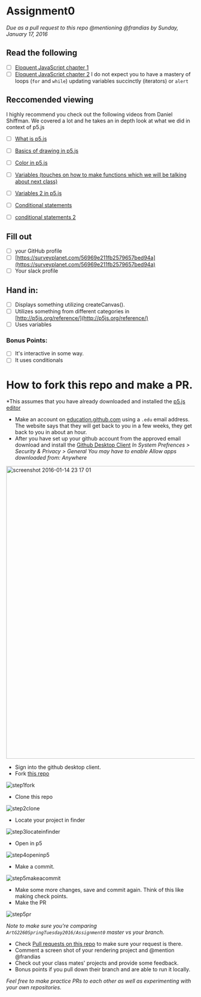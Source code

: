 # Assignment0
*Due as a pull request to this repo @mentioning @frandias by Sunday, January 17, 2016*

## Read the following
- [ ] [Eloquent JavaScript chapter 1](http://eloquentjavascript.net/01_values.html)
- [ ] [Eloquent JavaScript chapter 2](http://eloquentjavascript.net/02_program_structure.html) I do not expect you to have a mastery of loops (`for` and `while`) updating variables succinctly (iterators) or `alert`

## Reccomended viewing
I highly recommend you check out the following videos from Daniel Shiffman. We covered a lot and he takes an in depth look at what we did in context of p5.js
- [ ] [What is p5.js](https://www.youtube.com/watch?v=8j0UDiN7my4&index=1&list=PLRqwX-V7Uu6Zy51Q-x9tMWIv9cueOFTFA)
- [ ] [Basics of drawing in p5.js](https://www.youtube.com/watch?v=D1ELEeIs0j8&index=2&list=PLRqwX-V7Uu6Zy51Q-x9tMWIv9cueOFTFA)
- [ ] [Color in p5.js](https://www.youtube.com/watch?v=9mucjcrhFcM&index=3&list=PLRqwX-V7Uu6Zy51Q-x9tMWIv9cueOFTFA)
- [ ] [Variables (touches on how to make functions which we will be talking about next class)](https://www.youtube.com/watch?v=RnS0YNuLfQQ&list=PLRqwX-V7Uu6Zy51Q-x9tMWIv9cueOFTFA&index=5)
- [ ] [Variables 2 in p5.js](https://www.youtube.com/watch?v=Bn_B3T_Vbxs&list=PLRqwX-V7Uu6Zy51Q-x9tMWIv9cueOFTFA&index=6)
- [ ] [Conditional statements](https://www.youtube.com/watch?v=1Osb_iGDdjk&list=PLRqwX-V7Uu6Zy51Q-x9tMWIv9cueOFTFA&index=10)
- [ ] [conditional statements 2](https://www.youtube.com/watch?v=r2S7j54I68c&list=PLRqwX-V7Uu6Zy51Q-x9tMWIv9cueOFTFA&index=12)


## Fill out 
- [ ] your GitHub profile
- [ ] [https://surveyplanet.com/56969e211fb2579657bed94a](https://surveyplanet.com/56969e211fb2579657bed94a)
- [ ] Your slack profile

## Hand in:
- [ ] Displays something utilizing createCanvas().
- [ ] Utilizes something from different categories in [http://p5js.org/reference/](http://p5js.org/reference/)
- [ ] Uses variables
 
### Bonus Points:
- [ ] It's interactive in some way.
- [ ] It uses conditionals

# How to fork this repo and make a PR.
*This assumes that you have already downloaded and installed the [p5.js editor](http://p5js.org/download/)

- Make an account on [education.github.com](http://www.education.github.com) using a `.edu` email address. The website says that they will get back to you in a few weeks, they get back to you in about an hour.
- After you have set up your github account from the approved email download and install the [Github Desktop Client](https://desktop.github.com/)
*In System Prefrences > Security & Privacy > General You may have to enable Allow apps downloaded from: Anywhere*
<img width="780" alt="screenshot 2016-01-14 23 17 01" src="https://cloud.githubusercontent.com/assets/557952/12345299/f6a2477c-bb14-11e5-9de8-c894794e4b39.png">

- Sign into the github desktop client.
- Fork [this repo](https://github.com/ArtG2260SpringTuesday2016/Assignment0)

![step1fork](https://cloud.githubusercontent.com/assets/557952/12345196/849026a0-bb13-11e5-9f2a-368677e2b9f9.gif)
- Clone this repo

![step2clone](https://cloud.githubusercontent.com/assets/557952/12345207/acba9c78-bb13-11e5-8a6b-a08c3fe764b0.gif)

- Locate your project in finder

![step3locateinfinder](https://cloud.githubusercontent.com/assets/557952/12345211/c3f72de8-bb13-11e5-8812-7c6d2dd63a6d.gif)

- Open in p5

![step4openinp5](https://cloud.githubusercontent.com/assets/557952/12345225/fedd2610-bb13-11e5-89fe-30abed80e20b.gif)


- Make a commit.

![step5makeacommit](https://cloud.githubusercontent.com/assets/557952/12345219/e3ad0d6a-bb13-11e5-9bd9-24b11fb66fc1.gif)

- Make some more changes, save and commit again. Think of this like making check points.
- Make the PR

![step5pr](https://cloud.githubusercontent.com/assets/557952/12345239/19cbfc76-bb14-11e5-8452-9629e53064cf.gif)

*Note to make sure you're comparing `ArtG2260SpringTuesday2016/Assignment0` master vs your branch.*

- Check [Pull requests on this repo](https://github.com/ArtG2260SpringTuesday2016/Assignment0/pulls) to make sure your request is there.
- Comment a screen shot of your rendering project and @mention @frandias
- Check out your class mates' projects and provide some feedback.
- Bonus points if you pull down their branch and are able to run it locally.

*Feel free to make practice PRs to each other as well as experimenting with your own repositories.*
